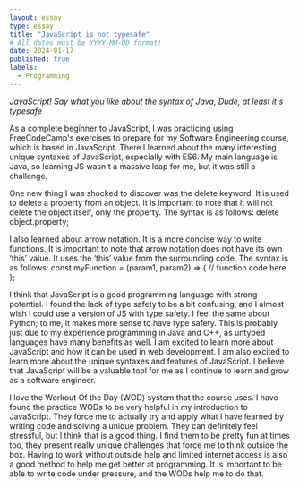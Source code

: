 ```yaml
---
layout: essay
type: essay
title: "JavaScript is not typesafe"
# All dates must be YYYY-MM-DD format!
date: 2024-01-17
published: true
labels:
  - Programming
---
```



*JavaScript! Say what you like about the syntax of Java, Dude, at least it's typesafe*

As a complete beginner to JavaScript, I was practicing using FreeCodeCamp's exercises to prepare for my Software Engineering course, which is based in JavaScript. There I learned about the many interesting unique syntaxes of JavaScript, especially with ES6. My main language is Java, so learning JS wasn't a massive leap for me, but it was still a challenge. 

One new thing I was shocked to discover was the delete keyword. It is used to delete a property from an object. It is important to note that it will not delete the object itself, only the property. The syntax is as follows: delete object.property;

I also learned about arrow notation. It is a more concise way to write functions. It is important to note that arrow notation does not have its own ‘this’ value. It uses the ‘this’ value from the surrounding code. The syntax is as follows: const myFunction = (param1, param2) => { // function code here };

I think that JavaScript is a good programming language with strong potential. I found the lack of type safety to be a bit confusing, and I almost wish I could use a version of JS with type safety. I feel the same about Python; to me, it makes more sense to have type safety. This is probably just due to my experience programming in Java and C++, as untyped languages have many benefits as well. I am excited to learn more about JavaScript and how it can be used in web development. I am also excited to learn more about the unique syntaxes and features of JavaScript. I believe that JavaScript will be a valuable tool for me as I continue to learn and grow as a software engineer.

I love the Workout Of the Day (WOD) system that the course uses. I have found the practice WODs to be very helpful in my introduction to JavaScript. They force me to actually try and apply what I have learned by writing code and solving a unique problem. They can definitely feel stressful, but I think that is a good thing. I find them to be pretty fun at times too, they present really unique challenges that force me to think outside the box. Having to work without outside help and limited internet access is also a good method to help me get better at programming.  It is important to be able to write code under pressure, and the WODs help me to do that.
